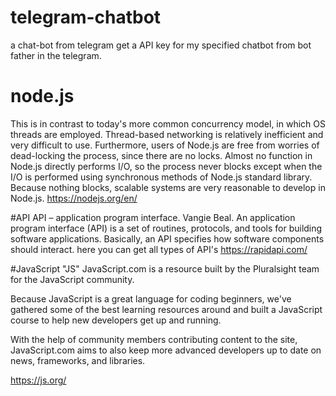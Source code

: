 # telegram-chatbot
a chat-bot from telegram get a API key for my specified chatbot from bot father in the telegram. 

# node.js
This is in contrast to today's more common concurrency model, in which OS threads are employed. Thread-based networking is relatively inefficient and very difficult to use. Furthermore, users of Node.js are free from worries of dead-locking the process, since there are no locks. Almost no function in Node.js directly performs I/O, so the process never blocks except when the I/O is performed using synchronous methods of Node.js standard library. Because nothing blocks, scalable systems are very reasonable to develop in Node.js.
https://nodejs.org/en/

#API
API – application program interface. Vangie Beal. An application program interface (API) is a set of routines, protocols, and tools for building software applications. Basically, an API specifies how software components should interact.
here you can get all types of API's https://rapidapi.com/

#JavaScript "JS"
JavaScript.com is a resource built by the Pluralsight team for the JavaScript community.

Because JavaScript is a great language for coding beginners, we've gathered some of the best learning resources around and built a JavaScript course to help new developers get up and running.

With the help of community members contributing content to the site, JavaScript.com aims to also keep more advanced developers up to date on news, frameworks, and libraries.

https://js.org/
